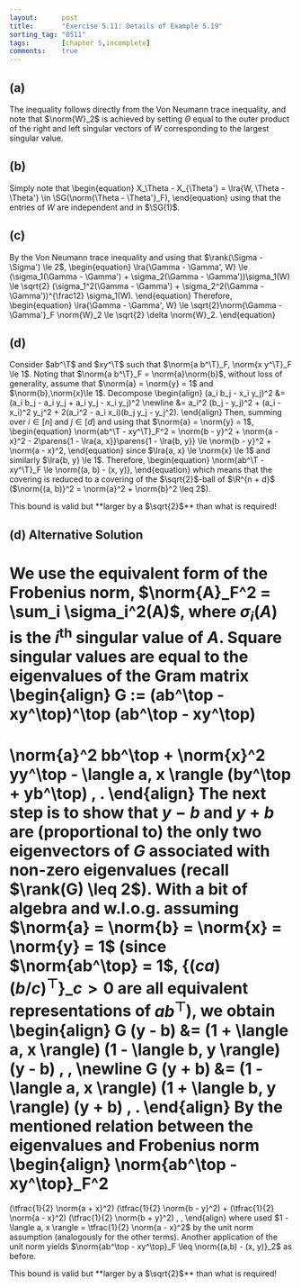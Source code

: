 ```yaml
---
layout:      post
title:       "Exercise 5.11: Details of Example 5.19"
sorting_tag: "0511"
tags:        [chapter 5,incomplete]
comments:    true
---
```


## (a)
The inequality follows directly from the Von Neumann trace inequality, and note that $\norm{W}_2$ is achieved by setting $\Theta$ equal to the outer product of the right and left singular vectors of $W$ corresponding to the largest singular value.

## (b)
Simply note that
\begin{equation}
    X_\Theta - X_{\Theta'}
    = \lra{W, \Theta - \Theta'}
    \in \SG(\norm{\Theta - \Theta'}_F),
\end{equation}
using that the entries of $W$ are independent and in $\SG(1)$.

## (c)
By the Von Neumann trace inequality and using that $\rank(\Sigma - \Sigma') \le 2$,
\begin{equation}
    \lra{\Gamma - \Gamma', W}
    \le (\sigma_1(\Gamma - \Gamma') + \sigma_2(\Gamma - \Gamma'))\sigma_1(W)
    \le \sqrt{2} (\sigma_1^2(\Gamma - \Gamma') + \sigma_2^2(\Gamma - \Gamma'))^{\frac12} \sigma_1(W).
\end{equation}
Therefore,
\begin{equation}
    \lra{\Gamma - \Gamma', W}
    \le \sqrt{2}\norm{\Gamma - \Gamma'}_F \norm{W}_2
    \le \sqrt{2} \delta \norm{W}_2.
\end{equation}

## (d)
Consider $ab^\T$ and $xy^\T$ such that $\norm{a b^\T}_F, \norm{x y^\T}_F \le 1$.
Noting that $\norm{a b^\T}_F = \norm{a}\norm{b}$,
without loss of generality, assume that $\norm{a}  = \norm{y} = 1$ and $\norm{b},\norm{x}\le 1$.
Decompose
\begin{align}
    (a_i b_j - x_i y_j)^2
    &= (a_i b_j - a_i y_j + a_i y_j - x_i y_j)^2 \newline
    &= a_i^2 (b_j - y_j)^2 + (a_i - x_i)^2 y_j^2 + 2(a_i^2 - a_i x_i)(b_j y_j - y_j^2).
\end{align}
Then, summing over $i \in [n]$ and $j \in [d]$ and using that $\norm{a}  = \norm{y} = 1$,
\begin{equation}
    \norm{ab^\T - xy^\T}_F^2
    = \norm{b - y}^2 + \norm{a - x}^2 - 2\parens{1 - \lra{a, x}}\parens{1 - \lra{b, y}}
    \le \norm{b - y}^2 + \norm{a - x}^2,
\end{equation}
since $\lra{a, x} \le \norm{x} \le 1$ and similarly $\lra{b, y} \le 1$.
Therefore,
\begin{equation}
    \norm{ab^\T - xy^\T}_F \le \norm{(a, b) - (x, y)},
\end{equation}
which means that the covering is reduced to a covering of the $\sqrt{2}$-ball of $\R^{n + d}$ ($\norm{(a, b)}^2 = \norm{a}^2 + \norm{b}^2 \leq 2$).

<span class="accent">
   This bound is valid but **larger by a $\sqrt{2}$** than what is required!
</span>

## (d) Alternative Solution

We use the equivalent form of the Frobenius norm,
$\norm{A}_F^2 = \sum_i \sigma_i^2(A)$, where $\sigma_i(A)$ is the $i^\text{th}$
singular value of $A$.
Square singular values are equal to the eigenvalues of the Gram matrix
\begin{align}
   G
   :=
   (ab^\top - xy^\top)^\top (ab^\top - xy^\top)
   =
   \norm{a}^2 bb^\top
   \+ \norm{x}^2 yy^\top
   \- \langle a, x \rangle (by^\top + yb^\top)
   \, .
\end{align}
The next step is to show that $y - b$ and $y + b$ are (proportional to) the only
two eigenvectors of $G$ associated with non-zero eigenvalues (recall
$\rank(G) \leq 2$).
With a bit of algebra and w.l.o.g. assuming
$\norm{a} = \norm{b} = \norm{x} = \norm{y} = 1$
(since $\norm{ab^\top} = 1$, $\lbrace (ca)(b/c)^\top \rbrace\_{c > 0}$ are all
equivalent representations of $ab^\top$), we obtain
\begin{align}
  G (y - b)
  &=
  (1 + \langle a, x \rangle) (1 - \langle b, y \rangle) (y - b)
  \, ,
  \newline
  G (y + b)
  &=
  (1 - \langle a, x \rangle) (1 + \langle b, y \rangle) (y + b)
  \, .
\end{align}
By the mentioned relation between the eigenvalues and Frobenius norm
\begin{align}
  \norm{ab^\top - xy^\top}_F^2
  =
  (\tfrac{1}{2} \norm{a + x}^2) (\tfrac{1}{2} \norm{b - y}^2)
  +
  (\tfrac{1}{2} \norm{a - x}^2) (\tfrac{1}{2} \norm{b + y}^2)
  \, ,
\end{align}
where used $1 - \langle a, x \rangle = \tfrac{1}{2} \norm{a - x}^2$ by the unit
norm assumption (analogously for the other terms). Another application of the
unit norm yields $\norm{ab^\top - xy^\top}_F \leq \norm{(a,b) - (x, y)}_2$ as
before.

<span class="accent">
   This bound is valid but **larger by a $\sqrt{2}$** than what is required!
</span>
